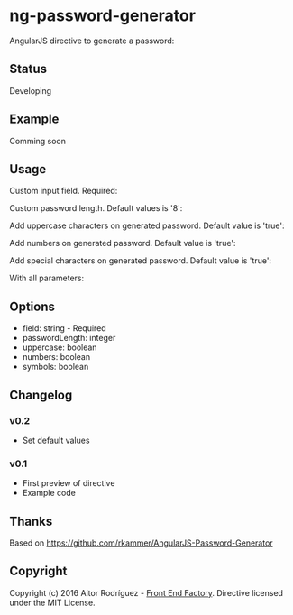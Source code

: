 # ng-password-generator
AngularJS directive to generate a password:
    <password-generator field="passwordField"></password-generator>

## Status
Developing

## Example
Comming soon

## Usage
Custom input field. Required:
    <password-generator field="passwordField"></password-generator>

Custom password length. Default values is '8':
    <password-generator password-length="8"></password-generator>

Add uppercase characters on generated password. Default value is 'true':
    <password-generator uppercase="true"></password-generator>

Add numbers on generated password. Default value is 'true':
    <password-generator numbers="true"></password-generator>

Add special characters on generated password. Default value is 'true':
    <password-generator specials="true"></password-generator>

With all parameters:
    <password-generator field="passwordField" password-length="8" uppercase="true" numbers="true" specials="true"></password-generator>

## Options
* field: string - Required
* passwordLength: integer
* uppercase: boolean
* numbers: boolean
* symbols: boolean

## Changelog
### v0.2
* Set default values

### v0.1
* First preview of directive
* Example code

## Thanks
Based on https://github.com/rkammer/AngularJS-Password-Generator

## Copyright
Copyright (c) 2016 Aitor Rodríguez - [Front End Factory](http://www.frontendfactory.es). Directive licensed under the MIT License.
